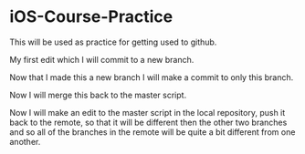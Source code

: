 # iOS-Course-Practice
This will be used as practice for getting used to github.

My first edit which I will commit to a new branch.

Now that I made this a new branch I will make a commit to only this branch.

Now I will merge this back to the master script.

Now I will make an edit to the master script in the local repository, push it back to the remote, so that it will be different then the other two branches and so all of the branches in the remote will be quite a bit different from one another.